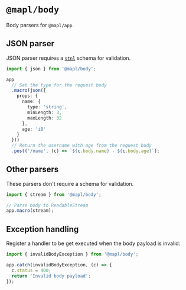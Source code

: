 # `@mapl/body`
Body parsers for `@mapl/app`.

## JSON parser
JSON parser requires a [`stnl`](https://www.npmjs.com/package/stnl) schema for validation.
```ts
import { json } from '@mapl/body';

app
  // Set the type for the request body
  .macro(json({
    props: {
      name: {
        type: 'string',
        minLength: 3,
        maxLength: 32
      },
      age: 'i8'
    }
  }))
  // Return the username with age from the request body
  .post('/name', (c) => `${c.body.name} - ${c.body.age}`);
```

## Other parsers
These parsers don't require a schema for validation.
```ts
import { stream } from '@mapl/body';

// Parse body to ReadableStream
app.macro(stream);
```

## Exception handling
Register a handler to be get executed when the body payload is invalid:
```ts
import { invalidBodyException } from '@mapl/body';

app.catch(invalidBodyException, (c) => {
  c.status = 400;
  return 'Invalid body payload';
});
```
